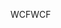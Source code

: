 <span data-ttu-id="95c4a-101">WCF</span><span class="sxs-lookup"><span data-stu-id="95c4a-101">WCF</span></span>